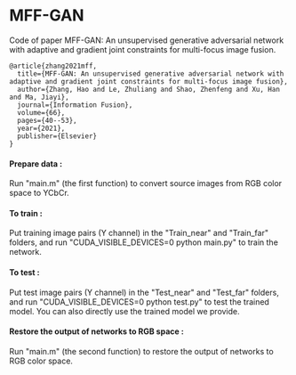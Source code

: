 # MFF-GAN
Code of paper MFF-GAN: An unsupervised generative adversarial network with adaptive and gradient joint constraints for multi-focus image fusion.
````
@article{zhang2021mff,
  title={MFF-GAN: An unsupervised generative adversarial network with adaptive and gradient joint constraints for multi-focus image fusion},
  author={Zhang, Hao and Le, Zhuliang and Shao, Zhenfeng and Xu, Han and Ma, Jiayi},
  journal={Information Fusion},
  volume={66},
  pages={40--53},
  year={2021},
  publisher={Elsevier}
}
````

#### Prepare data :<br>
Run "main.m" (the first function) to convert source images from RGB color space to YCbCr.

#### To train :<br>
Put training image pairs (Y channel) in the "Train_near" and "Train_far" folders, and run "CUDA_VISIBLE_DEVICES=0 python main.py" to train the network.

#### To test :<br>
Put test image pairs (Y channel) in the "Test_near" and "Test_far" folders, and run "CUDA_VISIBLE_DEVICES=0 python test.py" to test the trained model.
You can also directly use the trained model we provide.

#### Restore the output of networks to RGB space :<br>
Run "main.m" (the second function) to restore the output of networks to RGB color space.
